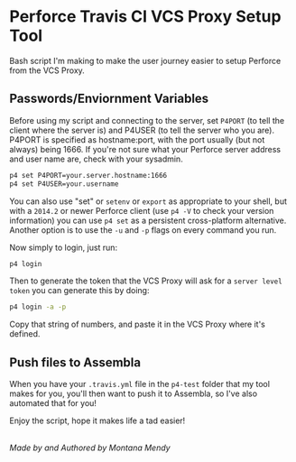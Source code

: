 # Perforce Travis CI VCS Proxy Setup Tool 

Bash script I'm making to make the user journey easier to setup Perforce from the VCS Proxy.

## Passwords/Enviornment Variables

Before using my script and connecting to the server, set `P4PORT` (to tell the client where the server is) and P4USER (to tell the server who you are). P4PORT is specified as hostname:port, with the port usually (but not always) being 1666. If you're not sure what your Perforce server address and user name are, check with your sysadmin.

```bash
p4 set P4PORT=your.server.hostname:1666
p4 set P4USER=your.username
```

You can also use "set" or `setenv` or `export` as appropriate to your shell, but with a `2014.2` or newer Perforce client (use `p4 -V` to check your version information) you can use `p4 set` as a persistent cross-platform alternative. Another option is to use the `-u` and `-p` flags on every command you run.

Now simply to login, just run:

```bash
p4 login
```
Then to generate the token that the VCS Proxy will ask for a `server level token` you can generate this by doing:

```bash
p4 login -a -p
```
Copy that string of numbers, and paste it in the VCS Proxy where it's defined.

## Push files to Assembla

When you have your `.travis.yml` file in the `p4-test` folder that my tool makes for you, you'll then want to push it to Assembla, so I've also automated that for you!

Enjoy the script, hope it makes life a tad easier! 

<br>_Made by and Authored by Montana Mendy_</br>
